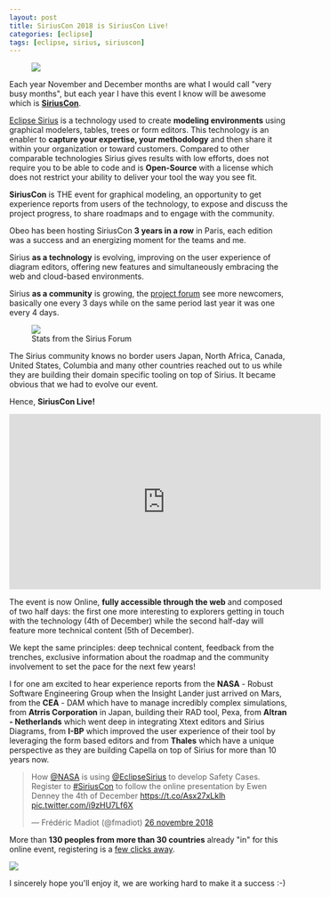 ```yaml
---
layout: post
title: SiriusCon 2018 is SiriusCon Live!
categories: [eclipse]
tags: [eclipse, sirius, siriuscon]
---
```



<figure>
    <a href="{{ site.url }}/images/blog/siriuscon/banner-2018.png"><img src="{{ site.url }}/images/blog/siriuscon/banner-2018.png"></a>    
</figure>

Each year November and December months are what I would call "very busy months", but each year I have this event I know will be awesome which is **[SiriusCon](https://www.siriuscon.org/)**.

[Eclipse Sirius](https://www.eclipse.org/sirius/) is a technology used to create **modeling environments** using graphical modelers, tables, trees or form editors. This technology is an enabler to **capture your expertise, your methodology** and then share it within your organization or toward customers. Compared to other comparable technologies Sirius gives results with low efforts, does not require you to be able to code and is **Open-Source** with a license which does not restrict your ability to deliver your tool the way you see fit.


**SiriusCon** is THE event for graphical modeling, an opportunity to get experience reports from users of the technology, to expose and discuss the project progress, to share roadmaps and to engage with the community.


Obeo has been hosting SiriusCon **3 years in a row** in Paris, each edition was a success and an energizing moment for the teams and me.


Sirius **as a technology** is evolving, improving on the user experience of diagram editors, offering new features and simultaneously embracing the web and cloud-based environments.


Sirius **as a community** is growing, the [project forum](https://www.eclipse.org/forums/eclipse.sirius) see more newcomers, basically one every 3 days while on the same period last year it was one every 4 days.


<figure>
    <a href="{{ site.url }}/images/blog/siriuscon/forum.png"><img src="{{ site.url }}/images/blog/siriuscon/forum.png"></a>    
    <figcaption>Stats from the Sirius Forum</figcaption>
</figure>


The Sirius community knows no border users Japan, North Africa, Canada, United States, Columbia and many other countries reached out to us while they are building their domain specific tooling on top of Sirius. It became obvious that we had to evolve our event.

Hence, **SiriusCon Live!**

<iframe width="560" height="315" src="https://www.youtube.com/embed/FnkjohuIU10" frameborder="0" allow="accelerometer; autoplay; encrypted-media; gyroscope; picture-in-picture" allowfullscreen></iframe>

The event is now Online, **fully accessible through the web** and composed of two half days: the first one more interesting to explorers getting in touch with the technology (4th of December) while the second half-day  will feature more technical content (5th of December).

We kept the same principles: deep technical content, feedback from the trenches, exclusive information about the roadmap and the community involvement to set the pace for the next few years!

I for one am excited to hear experience reports from the **NASA** - Robust Software Engineering Group when the Insight Lander just arrived on Mars, from the **CEA** - DAM which have to manage incredibly complex simulations, from **Atrris Corporation** in Japan, building their RAD tool, Pexa, from **Altran - Netherlands** which went deep in integrating Xtext editors and Sirius Diagrams, from **I-BP** which improved the user experience of their tool by leveraging the form based editors and from **Thales** which have a unique perspective as they are building Capella on top of Sirius for more than 10 years now.

<blockquote class="twitter-tweet" data-lang="fr"><p lang="en" dir="ltr">How <a href="https://twitter.com/NASA?ref_src=twsrc%5Etfw">@NASA</a> is using <a href="https://twitter.com/EclipseSirius?ref_src=twsrc%5Etfw">@EclipseSirius</a> to develop Safety Cases. Register to <a href="https://twitter.com/hashtag/SiriusCon?src=hash&amp;ref_src=twsrc%5Etfw">#SiriusCon</a> to follow the online presentation by Ewen Denney the 4th of December <a href="https://t.co/Asx27xLklh">https://t.co/Asx27xLklh</a> <a href="https://t.co/i9zHU7Lf6X">pic.twitter.com/i9zHU7Lf6X</a></p>&mdash; Frédéric Madiot (@fmadiot) <a href="https://twitter.com/fmadiot/status/1067081078245154817?ref_src=twsrc%5Etfw">26 novembre 2018</a></blockquote>
<script async src="https://platform.twitter.com/widgets.js" charset="utf-8"></script>



More than **130 peoples from more than 30 countries** already "in" for this online event, registering is a [few clicks away](https://bit.ly/SiriusCon2018Registration).

<a target="_blank" href="https://bit.ly/SiriusCon2018Registration"><img src="{{ site.url }}/images/blog/siriuscon/register.png">
</a>

I sincerely hope you'll enjoy it, we are working hard to make it a success :-)



